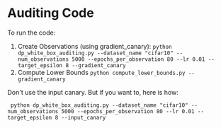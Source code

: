 # Auditing Code

To run the code:

1. Create Observations (using gradient_canary): 
   `python dp_white_box_auditing.py --dataset_name "cifar10" --num_observations 5000 --epochs_per_observation 80 --lr 0.01 --target_epsilon 8 --gradient_canary`
2. Compute Lower Bounds 
   `python compute_lower_bounds.py --gradient_canary`

Don't use the input canary. But if you want to, here is how:

` python dp_white_box_auditing.py --dataset_name "cifar10" --num_observations 5000 --epochs_per_observation 80 --lr 0.01 --target_epsilon 8 --input_canary`
